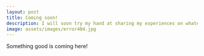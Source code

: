 ```yaml
---
layout: post
title: Coming soon!
description: I will soon try my hand at sharing my experiences on whatever new work I do!
image: assets/images/error404.jpg
---
```


Something good is coming here!
